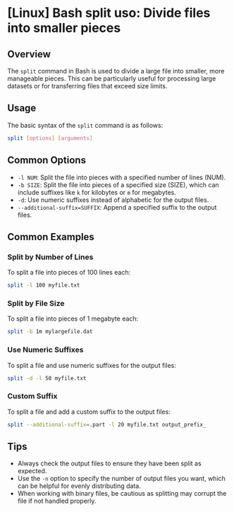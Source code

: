 # [Linux] Bash split uso: Divide files into smaller pieces

## Overview
The `split` command in Bash is used to divide a large file into smaller, more manageable pieces. This can be particularly useful for processing large datasets or for transferring files that exceed size limits.

## Usage
The basic syntax of the `split` command is as follows:

```bash
split [options] [arguments]
```

## Common Options
- `-l NUM`: Split the file into pieces with a specified number of lines (NUM).
- `-b SIZE`: Split the file into pieces of a specified size (SIZE), which can include suffixes like `k` for kilobytes or `m` for megabytes.
- `-d`: Use numeric suffixes instead of alphabetic for the output files.
- `--additional-suffix=SUFFIX`: Append a specified suffix to the output files.

## Common Examples

### Split by Number of Lines
To split a file into pieces of 100 lines each:

```bash
split -l 100 myfile.txt
```

### Split by File Size
To split a file into pieces of 1 megabyte each:

```bash
split -b 1m mylargefile.dat
```

### Use Numeric Suffixes
To split a file and use numeric suffixes for the output files:

```bash
split -d -l 50 myfile.txt
```

### Custom Suffix
To split a file and add a custom suffix to the output files:

```bash
split --additional-suffix=.part -l 20 myfile.txt output_prefix_
```

## Tips
- Always check the output files to ensure they have been split as expected.
- Use the `-n` option to specify the number of output files you want, which can be helpful for evenly distributing data.
- When working with binary files, be cautious as splitting may corrupt the file if not handled properly.